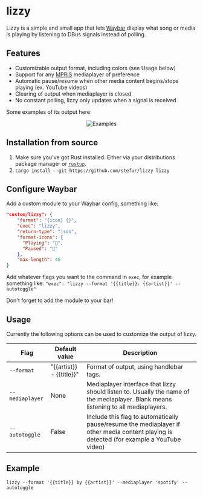 # lizzy

Lizzy is a simple and small app that lets [Waybar](https://github.com/Alexays/Waybar) display what song or media is playing by listening to DBus signals instead of polling.
  
## Features
- Customizable output format, including colors (see Usage below)
- Support for any [MPRIS](https://wiki.archlinux.org/title/MPRIS) mediaplayer of preference
- Automatic pause/resume when other media content begins/stops playing (ex. YouTube videos)
- Clearing of output when mediaplayer is closed
- No constant polling, lizzy only updates when a signal is received
  
Some examples of its output here:  
<p align="center">
    <img src="assets/examples.png" alt="Examples">
</p>

## Installation from source
1. Make sure you've got Rust installed. Either via your distributions package manager or [`rustup`](https://rustup.rs/).
2. `cargo install --git https://github.com/stefur/lizzy lizzy`

## Configure Waybar
Add a custom module to your Waybar config, something like:  

```json
"custom/lizzy": {
    "format": "{icon} {}",
    "exec": "lizzy",
    "return-type": "json",
    "format-icons": {
      "Playing": "󰐊",
      "Paused": "󰏤"
    },
    "max-length": 45
}
```

Add whatever flags you want to the command in `exec`, for example something like: `"exec": "lizzy --format '{{title}}: {{artist}}' --autotoggle"`

Don't forget to add the module to your bar!

## Usage
Currently the following options can be used to customize the output of lizzy.

| Flag | Default value | Description |
| --- | --- | --- |
| `--format` | "{{artist}} - {{title}}" | Format of output, using handlebar tags. |
| `--mediaplayer`| None | Mediaplayer interface that lizzy should listen to. Usually the name of the mediaplayer. Blank means listening to all mediaplayers. |
| `--autotoggle` | False | Include this flag to automatically pause/resume the mediaplayer if other media content playing is detected (for example a YouTube video) |

## Example
`lizzy --format '{{title}} by {{artist}}' --mediaplayer 'spotify' --autotoggle`

